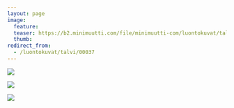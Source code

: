 ```yaml
---
layout: page
image:
  feature:
  teaser: https://b2.minimuutti.com/file/minimuutti-com/luontokuvat/talvi/DS40245-245px.jpg
  thumb:
redirect_from:
  - /luontokuvat/talvi/00037
---
```


![](https://b2.minimuutti.com/file/minimuutti-com/luontokuvat/talvi/DS40237-800px.jpg)

![](https://b2.minimuutti.com/file/minimuutti-com/luontokuvat/talvi/DS40235-800px.jpg)

![](https://b2.minimuutti.com/file/minimuutti-com/luontokuvat/talvi/DS40245-800px.jpg)
